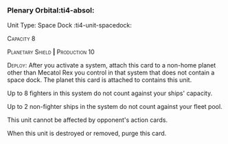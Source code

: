 ### **Plenary Orbital**:ti4-absol:

Unit Type: Space Dock :ti4-unit-spacedock: 

<span style="font-variant:small-caps;">Capacity</span> 8

<span style="font-variant:small-caps;">Planetary Shield</span> __|__ <span style="font-variant:small-caps;">Production</span> 10

<span style="font-variant:small-caps;">Deploy</span>: After you activate a system, attach this card to a non-home planet other than Mecatol Rex you control in that system that does not contain a space dock. The planet this card is attached to contains this unit. 

Up to 8 fighters in this system do not count against your ships' capacity. 

Up to 2 non-fighter ships in the system do not count against your fleet pool. 

This unit cannot be affected by opponent's action cards.  

When this unit is destroyed or removed, purge this card.